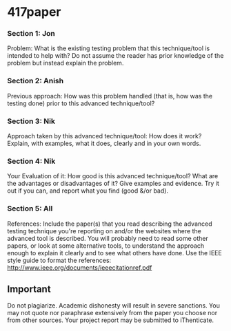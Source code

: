 # 417paper

### Section 1: Jon

Problem: What is the existing testing problem that this technique/tool is
intended to help with? Do not assume the reader has prior knowledge of the
problem but instead explain the problem.

### Section 2: Anish

Previous approach: How was this problem handled (that is, how was the testing
done) prior to this advanced technique/tool?

### Section 3: Nik

Approach taken by this advanced technique/tool: How does it work? Explain,
with examples, what it does, clearly and in your own words.

### Section 4: Nik

Your Evaluation of it: How good is this advanced technique/tool? What are the
advantages or disadvantages of it? Give examples and evidence. Try it out if
you can, and report what you find (good &/or bad).

### Section 5: All

References: Include the paper(s) that you read describing the advanced testing
technique you're reporting on and/or the websites where the advanced tool
is described. You will probably need to read some other papers, or look at some
alternative tools, to understand the approach enough to explain it clearly and
to see what others have done. Use the IEEE style guide to format the
references: http://www.ieee.org/documents/ieeecitationref.pdf

## Important

Do not plagiarize. Academic dishonesty will result in severe sanctions.
You may not quote nor paraphrase extensively from the paper you choose nor
from other sources. Your project report may be submitted to iThenticate.
